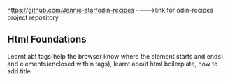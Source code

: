 https://github.com/Jennie-star/odin-recipes   ---->link for odin-recipes project repository

## **Html Foundations**
Learnt abt tags(help the browser know where the element starts and ends) and elements(enclosed within tags), 
learnt about html boilerplate, how to add title<title>(within head),how to add paragraphs, how to add heading and alter its size, how to make text bold, how to make text italic, about relative and absolute links and how to insert links in html file about how to insert image importance hof commiting messages.

## **CSS Foundations**
learnt about selectors and their different types.
selectors are used to select html elements to add desired css styles to them.
types of selectors-universal selector,type selector,class selector,id selector.
learnt how to group selectors with common properties, and how to chain selectors in elements with multiple classes/id.
learnt to apply the following properties color(text color), background color,text align, font size, font family, font weight etc.
learnt how to add color using various formats like rgb,hsl,hex and keyword.

### **Cascade**-helps determine which css rules get applied to html elements
3 cascade rules:
specificity:helps determine which rule to apply when multiple declarations exist.
            inline styles have highest specificity.
            specificity order:id selector > class selector > type selector
            when same selectors are used the rule with more no. of selectors is chosen.
inheritance:rules applied to parent element automatically transfer to child elements unless specifically targetted.
rule order:if all the above given rules are unable to decide which rule is superior than the last defined rule is the one that is ultimately applied.

### **Block and Inline**
Css has two box models-block and inline
block-new elements start from the next line.(E.g:div)
inline-new elements continue from the same line as the elements beside them.(E.g:span)
inline-block-elements with this display type behave like inline, but their padding and margin is similar to that of block.

### **Div and Span**
Div and span are elemnts that do not add an meaning to their content, or have any affect on they content enclose, and are used extensively to group elements under a single parent element, and be distinguished by giving class or id which helps in styling;
div is used primarily to group block elements while span is used to group inline elements.

## **Flexbox** 
flex-box is a tool used to position elements and works on the principle of flex-shrink/flex-grow to resize and fit and specific element.
flex-container:any element that has display:flex property
   flex-item:any element inside the flex conatiner.
A flex-item can a be a flex-conatiner as well.

### **Grow and Shrink**
There are 3 properties of flex shorthand, namely:
- flex-grow:causes flex items in a flex container to increase in size by the assigned value.
- flex-shrink:if flex-items execeed the size of their respective flex container then this property helps them shrink by an assigned value.
- flex-basis:usually the flex shorthand ignores any width value provided and grows/shrinks based on the size of the container; when flex-basis is set to auto it ensures that the width value is taken into consideration.

### **Axes**
Flexbox has two axes-main axis and cross axis.
The default orientation of flex items is horizontal, corresponding to row, and it can be changed to vertical orientation using flex-direction property, though some of the flex-box properties might differ/change.
In case you use column in flex-direction, in order for it to access the height value assigned, flex:auto should be used.

